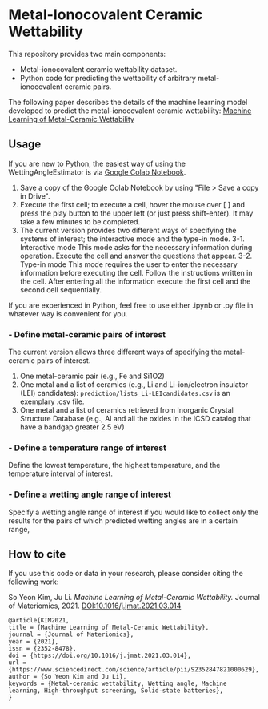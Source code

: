 # Metal-Ionocovalent Ceramic Wettability

This repository provides two main components:

- Metal-ionocovalent ceramic wettability dataset.
- Python code for predicting the wettability of arbitrary metal-ionocovalent ceramic pairs.

The following paper describes the details of the machine learning model developed to predict the metal-ionocovalent ceramic wettability: [Machine Learning of Metal-Ceramic Wettability](https://doi.org/10.1016/j.jmat.2021.03.014)



## Usage

If you are new to Python, the easiest way of using the WettingAngleEstimator is via [Google Colab Notebook](https://colab.research.google.com/drive/1lrOwH4iu7_jRMpPh8X1SnAMJn5eJCD8V?usp=sharing).

1. Save a copy of the Google Colab Notebook by using "File > Save a copy in Drive".
2. Execute the first cell; to execute a cell, hover the mouse over [ ] and press the play button to the upper left (or just press shift-enter). It may take a few minutes to be completed.
3. The current version provides two different ways of specifying the systems of interest; the interactive mode and the type-in mode.
  3-1. Interactive mode
  This mode asks for the necessary information during operation. Execute the cell and answer the questions that appear.
  3-2. Type-in mode
  This mode requires the user to enter the necessary information before executing the cell. Follow the instructions written in the cell. After entering all the information execute the first cell and the second cell sequentially.

If you are experienced in Python, feel free to use either .ipynb or .py file in whatever way is convenient for you.

### - Define metal-ceramic pairs of interest 

The current version allows three different ways of specifying the metal-ceramic pairs of interest.
1. One metal-ceramic pair (e.g., Fe and Si1O2)
2. One metal and a list of ceramics (e.g., Li and Li-ion/electron insulator (LEI) candidates): `prediction/lists_Li-LEIcandidates.csv` is an exemplary .csv file.
3. One metal and a list of ceramics retrieved from Inorganic Crystal Structure Database (e.g., Al and all the oxides in the ICSD catalog that have a bandgap greater 2.5 eV)

### - Define a temperature range of interest 

Define the lowest temperature, the highest temperature, and the temperature interval of interest.

### - Define a wetting angle range of interest

Specify a wetting angle range of interest if you would like to collect only the results for the pairs of which predicted wetting angles are in a certain range,



## How to cite

If you use this code or data in your research, please consider citing the following work:

So Yeon Kim, Ju Li. *Machine Learning of Metal-Ceramic Wettability.* Journal of Materiomics, 2021. [DOI:10.1016/j.jmat.2021.03.014](https://doi.org/10.1016/j.jmat.2021.03.014)

```
@article{KIM2021,
title = {Machine Learning of Metal-Ceramic Wettability},
journal = {Journal of Materiomics},
year = {2021},
issn = {2352-8478},
doi = {https://doi.org/10.1016/j.jmat.2021.03.014},
url = {https://www.sciencedirect.com/science/article/pii/S2352847821000629},
author = {So Yeon Kim and Ju Li},
keywords = {Metal-ceramic wettability, Wetting angle, Machine learning, High-throughput screening, Solid-state batteries},
}
```
